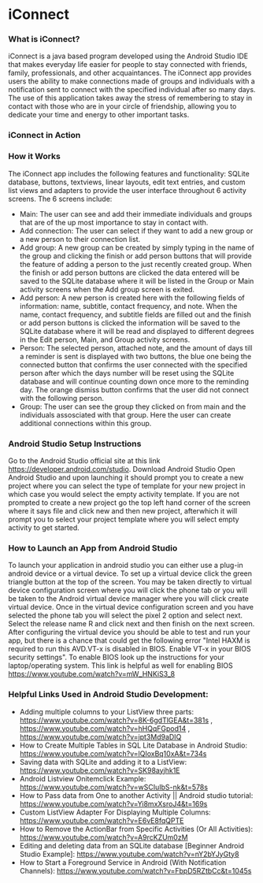 # iConnect

### What is iConnect?
iConnect is a java based program developed using the Android Studio IDE that makes everyday life easier for people to stay connected with friends, family, professionals, and other acquaintances. The iConnect app provides users the ability to make connections made of groups and individuals with a notification sent to connect with the specified individual after so many days. The use of this application takes away the stress of remembering to stay in contact with those who are in your circle of friendship, allowing you to dedicate your time and energy to other important tasks. 

### iConnect in Action


### How it Works
The iConnect app includes the following features and functionality:
SQLite database, buttons, textviews, linear layouts, edit text entries, and custom list views and adapters to provide the user interface throughout 6 activity screens. The 6 screens include:
* Main: The user can see and add their immediate individuals and groups that are of the up most importance to stay in contact with. 
* Add connection: The user can select if they want to add a new group or a new person to their connection list.
* Add group: A new group can be created by simply typing in the name of the group and clicking the finish or add person buttons that will provide the feature of adding a person to the just recently created group. When the finish or add person buttons are clicked the data entered will be saved to the SQLite database where it will be listed in the Group or Main activity screens when the Add group screen is exited.
* Add person: A new person is created here with the following fields of information: name, subtitle, contact frequency, and note. When the name, contact frequency, and subtitle fields are filled out and the finish or add person buttons is clicked the information will be saved to the SQLite database where it will be read and displayed to different degrees in the Edit person, Main, and Group activity screens.
* Person: The selected person, attached note, and the amount of days till a reminder is sent is displayed with two buttons, the blue one being the connected button that confirms the user connected with the specified person after which the days number will be reset using the SQLite database and will continue counting down once more to the reminding day. The orange dismiss button confirms that the user did not connect with the following person.
* Group: The user can see the group they clicked on from main and the individuals assosciated with that group. Here the user can create additional connections within this group. 

### Android Studio Setup Instructions
Go to the Android Studio official site at this link https://developer.android.com/studio. Download Android Studio Open Android Studio and upon launching it should prompt you to create a new project where you can select the type of template for your new project in which case you would select the empty activity template. If you are not prompted to create a new project go the top left hand corner of the screen where it says file and click new and then new project, afterwhich it will prompt you to select your project template where you will select empty activity to get started.

### How to Launch an App from Android Studio
To launch your application in android studio you can either use a plug-in android device or a virtual device. To set up a virtual device click the green triangle button at the top of the screen. You may be taken directly to virtual device configuration screen where you will click the phone tab or you will be taken to the Android virtual device manager where you will click create virtual device. Once in the virtual device configuration screen and you have selected the phone tab you will select the pixel 2 option and select next. Select the release name R and click next and then finish on the next screen. After configuring the virtual device you should be able to test and run your app, but there is a chance that could get the following error "Intel HAXM is required to run this AVD.VT-x is disabled in BIOS. Enable VT-x in your BIOS security settings". To enable BIOS look up the instructions for your laptop/operating system. This link is helpful as well for enabling BIOS https://www.youtube.com/watch?v=mW_HNKiS3_8

### Helpful Links Used in Android Studio Development:
* Adding multiple columns to your ListView three parts: https://www.youtube.com/watch?v=8K-6gdTlGEA&t=381s , https://www.youtube.com/watch?v=hHQqFGpod14 , https://www.youtube.com/watch?v=jpt3Md9aDIQ 
* How to Create Multiple Tables in SQL Lite Database in Android Studio: https://www.youtube.com/watch?v=lQIoxBq10xA&t=734s 
* Saving data with SQLite and adding it to a ListView: https://www.youtube.com/watch?v=SK98ayjhk1E 
* Android Listview Onitemclick Example: https://www.youtube.com/watch?v=wSCIuIbS-nk&t=578s 
* How to Pass data from One to another Activity || Android studio tutorial: https://www.youtube.com/watch?v=Yi8mxXsroJ4&t=169s 
* Custom ListView Adapter For Displaying Multiple Columns: https://www.youtube.com/watch?v=E6vE8fqQPTE 
* How to Remove the ActionBar from Specific Activities (Or All Activities): https://www.youtube.com/watch?v=A9rcKZUm0zM 
* Editing and deleting data from an SQLite database [Beginner Android Studio Example]: https://www.youtube.com/watch?v=nY2bYJyGty8
* How to Start a Foreground Service in Android (With Notification Channels): https://www.youtube.com/watch?v=FbpD5RZtbCc&t=1045s
